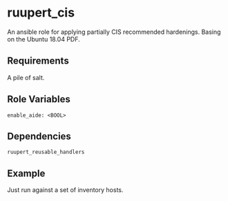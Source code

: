 ruupert_cis
===========

An ansible role for applying partially CIS recommended hardenings. Basing on the Ubuntu 18.04 PDF. 

Requirements
------------

A pile of salt.

Role Variables
--------------

    enable_aide: <BOOL>

Dependencies
------------

    ruupert_reusable_handlers

Example
-------

Just run against a set of inventory hosts.
